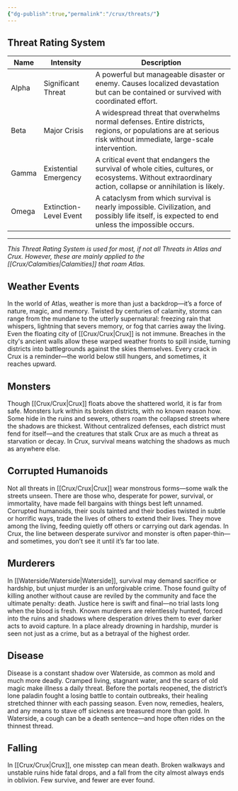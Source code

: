 ```yaml
---
{"dg-publish":true,"permalink":"/crux/threats/"}
---
```


## Threat Rating System

| Name  | Intensity              | Description                                                                                                                                                     |
| ----- | ---------------------- | --------------------------------------------------------------------------------------------------------------------------------------------------------------- |
| Alpha | Significant Threat     | A powerful but manageable disaster or enemy. Causes localized devastation but can be contained or survived with coordinated effort.                             |
| Beta  | Major Crisis           | A widespread threat that overwhelms normal defenses. Entire districts, regions, or populations are at serious risk without immediate, large-scale intervention. |
| Gamma | Existential Emergency  | A critical event that endangers the survival of whole cities, cultures, or ecosystems. Without extraordinary action, collapse or annihilation is likely.        |
| Omega | Extinction-Level Event | A cataclysm from which survival is nearly impossible. Civilization, and possibly life itself, is expected to end unless the impossible occurs.                  |

-----
*This Threat Rating System is used for most, if not all Threats in Atlas and Crux. However, these are mainly applied to the [[Crux/Calamities\|Calamities]] that roam Atlas.*
## Weather Events

In the world of Atlas, weather is more than just a backdrop—it’s a force of nature, magic, and memory. Twisted by centuries of calamity, storms can range from the mundane to the utterly supernatural: freezing rain that whispers, lightning that severs memory, or fog that carries away the living. Even the floating city of [[Crux/Crux\|Crux]] is not immune. Breaches in the city's ancient walls allow these warped weather fronts to spill inside, turning districts into battlegrounds against the skies themselves. Every crack in Crux is a reminder—the world below still hungers, and sometimes, it reaches upward.

## Monsters

Though [[Crux/Crux\|Crux]] floats above the shattered world, it is far from safe. Monsters lurk within its broken districts, with no known reason how. Some hide in the ruins and sewers, others roam the collapsed streets where the shadows are thickest. Without centralized defenses, each district must fend for itself—and the creatures that stalk Crux are as much a threat as starvation or decay. In Crux, survival means watching the shadows as much as anywhere else.

## Corrupted Humanoids

Not all threats in [[Crux/Crux\|Crux]] wear monstrous forms—some walk the streets unseen. There are those who, desperate for power, survival, or immortality, have made fell bargains with things best left unnamed. Corrupted humanoids, their souls tainted and their bodies twisted in subtle or horrific ways, trade the lives of others to extend their lives. They move among the living, feeding quietly off others or carrying out dark agendas. In Crux, the line between desperate survivor and monster is often paper-thin—and sometimes, you don’t see it until it’s far too late.

## Murderers

In [[Waterside/Waterside\|Waterside]], survival may demand sacrifice or hardship, but unjust murder is an unforgivable crime. Those found guilty of killing another without cause are reviled by the community and face the ultimate penalty: death. Justice here is swift and final—no trial lasts long when the blood is fresh. Known murderers are relentlessly hunted, forced into the ruins and shadows where desperation drives them to ever darker acts to avoid capture. In a place already drowning in hardship, murder is seen not just as a crime, but as a betrayal of the highest order.

## Disease

Disease is a constant shadow over Waterside, as common as mold and much more deadly. Cramped living, stagnant water, and the scars of old magic make illness a daily threat. Before the portals reopened, the district’s lone paladin fought a losing battle to contain outbreaks, their healing stretched thinner with each passing season. Even now, remedies, healers, and any means to stave off sickness are treasured more than gold. In Waterside, a cough can be a death sentence—and hope often rides on the thinnest thread.

## Falling

In [[Crux/Crux\|Crux]], one misstep can mean death. Broken walkways and unstable ruins hide fatal drops, and a fall from the city almost always ends in oblivion. Few survive, and fewer are ever found.